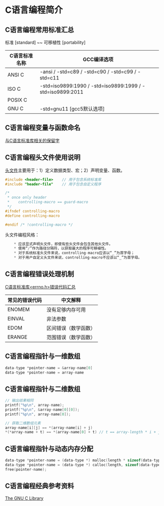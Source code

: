 # C语言编程简介

## C语言编程常用标准汇总

标准 [standard] ~~ 可移植性 [portability]

C语言标准名称 | GCC编译选项
------------ | ----------
ANSI C | -ansi / -std=c89 / -std=c90 / -std=c99 / -std=c11
ISO C | -std=iso9899:1990 / -std=iso9899:1999 / -std=iso9899:2011
POSIX C |
GNU C | -std=gnu11 [gcc5默认选项]

## C语言编程变量与函数命名

[与C语言标准库相关的保留字](https://www.gnu.org/software/libc/manual/html_node/Reserved-Names.html)

## C语言编程头文件使用说明

[头文件](https://gcc.gnu.org/onlinedocs/cpp/Header-Files.html)主要用于：1）定义数据类型、宏；2）声明变量、函数。

```C
#include <header-file>    // 用于包含系统标准库
#include "header-file"    // 用于包含自定义程序

/*
 * once only header
 *    controlling-macro == guard-macro
 */
#ifndef controlling-macro
#define controlling-macro

#endif /* !controlling-macro */
```

头文件编程风格：

```C
    * 应该显式声明头文件，即使有些头文件会包含其他头文件。
    * 使用“/”作为路径分隔符，以获取最大的程序可移植性。
    * 对于系统标准头文件来说，controlling-macro应该以“_”为首字母；
    * 对于用户自定义头文件来说，controlling-macro不应该以“_”为首字母。
```

## C语言编程错误处理机制

[C语言标准库<errno.h>错误代码汇总](https://www.gnu.org/software/libc/manual/html_node/Error-Codes.html)

常见的错误代码 | 中文解释
------------- | -------
ENOMEM | 没有足够内存可用
EINVAL | 非法参数
EDOM | 区间错误（数学函数）
ERANGE | 范围错误（数学函数）

## C语言编程指针与一维数组

```C
data-type *pointer-name = &array-name[0]
data-type *pointer-name = array-name
```

## C语言编程指针与二维数组

```C
// 输出结果相同
printf("%p\n", array-name);
printf("%p\n", &array-name[0][0]);
printf("%p\n", array-name[0]);

// 获取二维数组元素
array-name[i][j] == *(array-name[i] + j)
*(*array-name + t) == *(array-name[0] + t) // t == array-length * i + j
```

## C语言编程指针与动态内存分配

```C
data-type *pointer-name = (data-type *) malloc(length * sizeof(data-type));
data-type *pointer-name = (data-type *) calloc(length, sizeof(data-type));
free(pointer-name);
```

## C语言编程经典参考资料

[The GNU C Library](https://www.gnu.org/software/libc/manual/html_node/)
